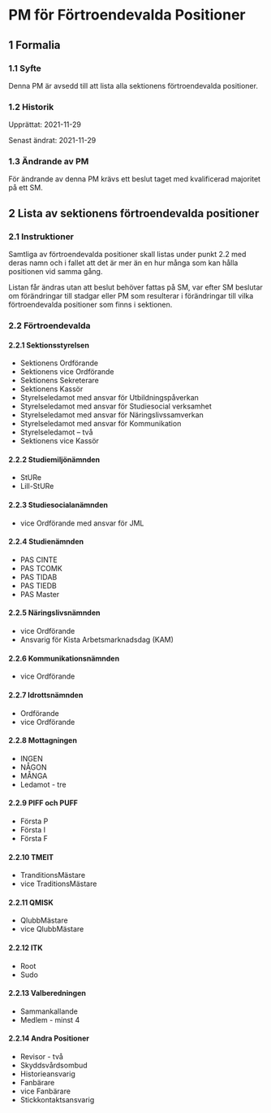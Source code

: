 # PM för Förtroendevalda Positioner

## 1 Formalia

### 1.1 Syfte

Denna PM är avsedd till att lista alla sektionens förtroendevalda positioner.

### 1.2 Historik

Upprättat: 2021-11-29

Senast ändrat: 2021-11-29

### 1.3 Ändrande av PM

För ändrande av denna PM krävs ett beslut taget med kvalificerad majoritet på ett SM.

## 2 Lista av sektionens förtroendevalda positioner

### 2.1 Instruktioner

Samtliga av förtroendevalda positioner skall listas under punkt 2.2 med deras namn och i fallet att det är mer än en hur många som kan hålla positionen vid samma gång.

Listan får ändras utan att beslut behöver fattas på SM, var efter SM beslutar om förändringar till stadgar eller PM som resulterar i förändringar till vilka förtroendevalda positioner som finns i sektionen.

### 2.2 Förtroendevalda

#### 2.2.1 Sektionsstyrelsen

-   Sektionens Ordförande
-   Sektionens vice Ordförande
-   Sektionens Sekreterare
-   Sektionens Kassör
-   Styrelseledamot med ansvar för Utbildningspåverkan
-   Styrelseledamot med ansvar för Studiesocial verksamhet
-   Styrelseledamot med ansvar för Näringslivssamverkan
-   Styrelseledamot med ansvar för Kommunikation
-   Styrelseledamot – två
-   Sektionens vice Kassör

#### 2.2.2 Studiemiljönämnden

-   StURe
-   Lill-StURe

#### 2.2.3 Studiesocialanämnden

-   vice Ordförande med ansvar för JML

#### 2.2.4 Studienämnden

-   PAS CINTE
-   PAS TCOMK
-   PAS TIDAB
-   PAS TIEDB
-   PAS Master

#### 2.2.5 Näringslivsnämnden

- vice Ordförande
- Ansvarig för Kista Arbetsmarknadsdag (KAM)
 
#### 2.2.6 Kommunikationsnämnden

- vice Ordförande

#### 2.2.7 Idrottsnämnden

- Ordförande
- vice Ordförande

#### 2.2.8 Mottagningen

- INGEN
- NÅGON
- MÅNGA
- Ledamot - tre

#### 2.2.9 PIFF och PUFF

- Första P
- Första I
- Första F

#### 2.2.10 TMEIT

- TranditionsMästare
- vice TraditionsMästare

#### 2.2.11 QMISK

- QlubbMästare
- vice QlubbMästare

#### 2.2.12 ITK

- Root
- Sudo

#### 2.2.13 Valberedningen

- Sammankallande
- Medlem - minst 4

#### 2.2.14 Andra Positioner

- Revisor - två
- Skyddsvårdsombud
- Historieansvarig
- Fanbärare
- vice Fanbärare
- Stickkontaktsansvarig
